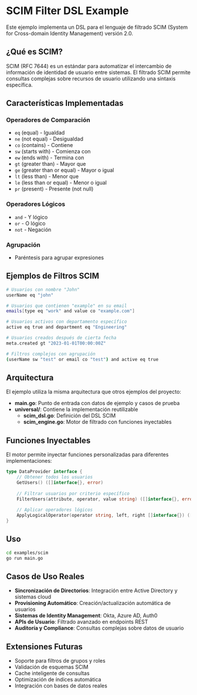 # SCIM Filter DSL Example

Este ejemplo implementa un DSL para el lenguaje de filtrado SCIM (System for Cross-domain Identity Management) versión 2.0.

## ¿Qué es SCIM?

SCIM (RFC 7644) es un estándar para automatizar el intercambio de información de identidad de usuario entre sistemas. El filtrado SCIM permite consultas complejas sobre recursos de usuario utilizando una sintaxis específica.

## Características Implementadas

### Operadores de Comparación
- `eq` (equal) - Igualdad
- `ne` (not equal) - Desigualdad  
- `co` (contains) - Contiene
- `sw` (starts with) - Comienza con
- `ew` (ends with) - Termina con
- `gt` (greater than) - Mayor que
- `ge` (greater than or equal) - Mayor o igual
- `lt` (less than) - Menor que
- `le` (less than or equal) - Menor o igual
- `pr` (present) - Presente (not null)

### Operadores Lógicos
- `and` - Y lógico
- `or` - O lógico
- `not` - Negación

### Agrupación
- Paréntesis para agrupar expresiones

## Ejemplos de Filtros SCIM

```bash
# Usuarios con nombre "John"
userName eq "john"

# Usuarios que contienen "example" en su email
emails[type eq "work" and value co "example.com"]

# Usuarios activos con departamento específico
active eq true and department eq "Engineering"

# Usuarios creados después de cierta fecha
meta.created gt "2023-01-01T00:00:00Z"

# Filtros complejos con agrupación
(userName sw "test" or email co "test") and active eq true
```

## Arquitectura

El ejemplo utiliza la misma arquitectura que otros ejemplos del proyecto:

- **main.go**: Punto de entrada con datos de ejemplo y casos de prueba
- **universal/**: Contiene la implementación reutilizable
  - **scim_dsl.go**: Definición del DSL SCIM
  - **scim_engine.go**: Motor de filtrado con funciones inyectables

## Funciones Inyectables

El motor permite inyectar funciones personalizadas para diferentes implementaciones:

```go
type DataProvider interface {
    // Obtener todos los usuarios
    GetUsers() ([]interface{}, error)
    
    // Filtrar usuarios por criterio específico
    FilterUsers(attribute, operator, value string) ([]interface{}, error)
    
    // Aplicar operadores lógicos
    ApplyLogicalOperator(operator string, left, right []interface{}) ([]interface{}, error)
}
```

## Uso

```bash
cd examples/scim
go run main.go
```

## Casos de Uso Reales

- **Sincronización de Directorios**: Integración entre Active Directory y sistemas cloud
- **Provisioning Automático**: Creación/actualización automática de usuarios
- **Sistemas de Identity Management**: Okta, Azure AD, Auth0
- **APIs de Usuario**: Filtrado avanzado en endpoints REST
- **Auditoría y Compliance**: Consultas complejas sobre datos de usuario

## Extensiones Futuras

- Soporte para filtros de grupos y roles
- Validación de esquemas SCIM
- Cache inteligente de consultas
- Optimización de índices automática
- Integración con bases de datos reales
